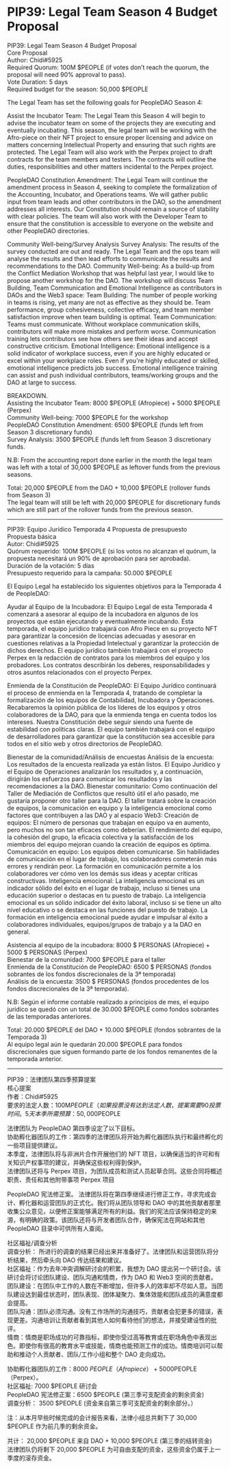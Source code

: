 # PIP39: Legal Team Season 4 Budget Proposal

PIP39: Legal Team Season 4 Budget Proposal  
Core Proposal  
Author: Chidi#5925  
Required Quorum: 100M $PEOPLE (if votes don’t reach the quorum, the proposal will need 90% approval to pass).  
Vote Duration: 5 days  
Required budget for the season: 50,000 $PEOPLE

The Legal Team has set the following goals for PeopleDAO Season 4:

Assist the Incubator Team: The Legal Team this Season 4 will begin to advise the incubator team on some of the projects they are executing and eventually incubating.
This season, the legal team will be working with the Afro-piece on their NFT project to ensure proper licensing and advice on matters concerning Intellectual Property and ensuring that such rights are protected.
The Legal Team will also work with the Perpex project to draft contracts for the team members and testers. The contracts will outline the duties, responsibilities and other matters incidental to the Perpex project.

PeopleDAO Constitution Amendment: The Legal Team will continue the amendment process in Season 4, seeking to complete the formalization of the Accounting, Incubator, and Operations teams. We will gather public input from team leads and other contributors in the DAO, so the amendment addresses all interests. Our Constitution should remain a source of stability with clear policies. The team will also work with the Developer Team to ensure that the constitution is accessible to everyone on the website and other PeopleDAO directories.

Community Well-being/Survey Analysis
Survey Analysis: The results of the survey conducted are out and ready. The Legal Team and the ops team will analyse the results and then lead efforts to communicate the results and recommendations to the DAO.
Community Well-being: As a build-up from the Conflict Mediation Workshop that was helpful last year, I would like to propose another workshop for the DAO. The workshop will discuss Team Building, Team Communication and Emotional Intelligence as contributors in DAOs and the Web3 space:
Team Building: The number of people working in teams is rising, yet many are not as effective as they should be. Team performance, group cohesiveness, collective efficacy, and team member satisfaction improve when team building is optimal.
Team Communication: Teams must communicate. Without workplace communication skills, contributors will make more mistakes and perform worse. Communication training lets contributors see how others see their ideas and accept constructive criticism.
Emotional Intelligence: Emotional intelligence is a solid indicator of workplace success, even if you are highly educated or excel within your workplace roles. Even if you're highly educated or skilled, emotional intelligence predicts job success. Emotional intelligence training can assist and push individual contributors, teams/working groups and the DAO at large to success.

BREAKDOWN.  
Assisting the Incubator Team: 8000 $PEOPLE (Afropiece) + 5000 $PEOPLE (Perpex)  
Community Well-being: 7000 $PEOPLE for the workshop  
PeopleDAO Constitution Amendment: 6500 $PEOPLE (funds left from Season 3 discretionary funds)  
Survey Analysis: 3500 $PEOPLE (funds left from Season 3 discretionary funds.

N.B: From the accounting report done earlier in the month the legal team was left with a total of 30,000 $PEOPLE as leftover funds from the previous seasons.

Total: 20,000 $PEOPLE from the DAO + 10,000 $PEOPLE (rollover funds from Season 3)  
The legal team will still be left with 20,000 $PEOPLE for discretionary funds which are still part of the rollover funds from the previous season.

---

PIP39: Equipo Jurídico Temporada 4 Propuesta de presupuesto  
Propuesta básica  
Autor: Chidi#5925  
Quórum requerido: 100M $PEOPLE (si los votos no alcanzan el quórum, la propuesta necesitará un 90% de aprobación para ser aprobada).  
Duración de la votación: 5 días  
Presupuesto requerido para la campaña: 50.000 $PEOPLE

El Equipo Legal ha establecido los siguientes objetivos para la Temporada 4 de PeopleDAO:

Ayudar al Equipo de la Incubadora: El Equipo Legal de esta Temporada 4 comenzará a asesorar al equipo de la incubadora en algunos de los proyectos que están ejecutando y eventualmente incubando.
Esta temporada, el equipo jurídico trabajará con Afro Piece en su proyecto NFT para garantizar la concesión de licencias adecuadas y asesorar en cuestiones relativas a la Propiedad Intelectual y garantizar la protección de dichos derechos.
El equipo jurídico también trabajará con el proyecto Perpex en la redacción de contratos para los miembros del equipo y los probadores. Los contratos describirán los deberes, responsabilidades y otros asuntos relacionados con el proyecto Perpex.

Enmienda de la Constitución de PeopleDAO: El Equipo Jurídico continuará el proceso de enmienda en la Temporada 4, tratando de completar la formalización de los equipos de Contabilidad, Incubadora y Operaciones. Recabaremos la opinión pública de los líderes de los equipos y otros colaboradores de la DAO, para que la enmienda tenga en cuenta todos los intereses. Nuestra Constitución debe seguir siendo una fuente de estabilidad con políticas claras. El equipo también trabajará con el equipo de desarrolladores para garantizar que la constitución sea accesible para todos en el sitio web y otros directorios de PeopleDAO.

Bienestar de la comunidad/Análisis de encuestas
Análisis de la encuesta: Los resultados de la encuesta realizada ya están listos. El Equipo Jurídico y el Equipo de Operaciones analizarán los resultados y, a continuación, dirigirán los esfuerzos para comunicar los resultados y las recomendaciones a la DAO.
Bienestar comunitario: Como continuación del Taller de Mediación de Conflictos que resultó útil el año pasado, me gustaría proponer otro taller para la DAO. El taller tratará sobre la creación de equipos, la comunicación en equipo y la inteligencia emocional como factores que contribuyen a las DAO y al espacio Web3:
Creación de equipos: El número de personas que trabajan en equipo va en aumento, pero muchos no son tan eficaces como deberían. El rendimiento del equipo, la cohesión del grupo, la eficacia colectiva y la satisfacción de los miembros del equipo mejoran cuando la creación de equipos es óptima.
Comunicación en equipo: Los equipos deben comunicarse. Sin habilidades de comunicación en el lugar de trabajo, los colaboradores cometerán más errores y rendirán peor. La formación en comunicación permite a los colaboradores ver cómo ven los demás sus ideas y aceptar críticas constructivas.
Inteligencia emocional: La inteligencia emocional es un indicador sólido del éxito en el lugar de trabajo, incluso si tienes una educación superior o destacas en tu puesto de trabajo. La inteligencia emocional es un sólido indicador del éxito laboral, incluso si se tiene un alto nivel educativo o se destaca en las funciones del puesto de trabajo. La formación en inteligencia emocional puede ayudar e impulsar al éxito a colaboradores individuales, equipos/grupos de trabajo y a la DAO en general.

Asistencia al equipo de la incubadora: 8000 $ PERSONAS (Afropiece) + 5000 $ PERSONAS (Perpex)  
Bienestar de la comunidad: 7000 $PEOPLE para el taller  
Enmienda de la Constitución de PeopleDAO: 6500 $ PERSONAS (fondos sobrantes de los fondos discrecionales de la 3ª temporada)  
Análisis de la encuesta: 3500 $ PERSONAS (fondos procedentes de los fondos discrecionales de la 3ª temporada).

N.B: Según el informe contable realizado a principios de mes, el equipo jurídico se quedó con un total de 30.000 $PEOPLE como fondos sobrantes de las temporadas anteriores.

Total: 20.000 $PEOPLE del DAO + 10.000 $PEOPLE (fondos sobrantes de la Temporada 3)  
Al equipo legal aún le quedarán 20.000 $PEOPLE para fondos discrecionales que siguen formando parte de los fondos remanentes de la temporada anterior.

---

PIP39：法律团队第四季预算提案  
核心提案  
作者：Chidi#5925  
要求的法定人数：100M$PEOPLE（如果投票没有达到法定人数，提案需要90%的批准才能通过）。  
投票时间。5天  
本季所需预算：50,000$PEOPLE

法律团队为 PeopleDAO 第四季设定了以下目标。  
协助孵化器团队的工作：第四季的法律团队将开始为孵化器团队执行和最终孵化的一些项目提供建议。  
本季度，法律团队将与非洲片合作开展他们的 NFT 项目，以确保适当的许可和有关知识产权事项的建议，并确保这些权利得到保护。  
法律团队还将与 Perpex 项目，为团队成员和测试人员起草合同。这些合同将概述职责、责任和其他附带事项 Perpex 项目

PeopleDAO 宪法修正案。 法律团队将在第四季继续进行修正工作，寻求完成会计、孵化器和运营团队的正式化。我们将从团队领导和 DAO 中的其他贡献者那里收集公众意见，以便修正案能够满足所有的利益。我们的宪法应该保持稳定的来源，有明确的政策。该团队还将与开发者团队合作，确保宪法在网站和其他 PeopleDAO 目录中可供所有人查阅。

社区福祉/调查分析  
调查分析： 所进行的调查的结果已经出来并准备好了。法律团队和运营团队将分析结果，然后牵头向 DAO 传达结果和建议。  
社区福祉：作为去年冲突调解研讨会的积累，我想为 DAO 提出另一个研讨会。该研讨会将讨论团队建设、团队沟通和情商，作为 DAO 和 Web3 空间的贡献者。  
团队建设：在团队中工作的人数在不断增加，但许多人的效率却不尽如人意。当团队建设达到最佳状态时，团队表现、团体凝聚力、集体效能和团队成员的满意度都会提高。  
团队沟通：团队必须沟通。没有工作场所的沟通技巧，贡献者会犯更多的错误，表现更差。沟通培训让贡献者看到其他人如何看待他们的想法，并接受建设性的批评。  
情商：情商是职场成功的可靠指标，即使你受过高等教育或在职场角色中表现出色。即使你有很高的教育水平或技能，情商也能预测工作的成功。情商培训可以帮助和推动个人贡献者、团队/工作小组和整个 DAO 走向成功。

协助孵化器团队的工作：8000 $PEOPLE（Afropiece）+5000$PEOPLE（Perpex）。  
社区福祉: 7000 $PEOPLE 研讨会  
PeopleDAO 宪法修正案：6500 $PEOPLE (第三季可支配资金的剩余资金)  
调查分析： 3500 $PEOPLE (资金来自第三季可支配资金的剩余部分。）

注：从本月早些时候完成的会计报告来看，法律小组总共剩下了 30,000 $PEOPLE 作为前几季的剩余资金。

共计： 20,000 $PEOPLE 来自 DAO + 10,000 $PEOPLE (第三季的结转资金)  
法律团队仍将剩下 20,000 $PEOPLE 为可自由支配的资金，这些资金仍属于上一季度的滚存资金。
